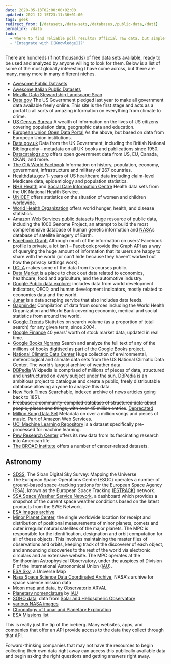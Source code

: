 ```yaml
---
date: 2020-05-13T02:00:00+02:00
updated: 2021-12-15T23:11:36+01:00
tags: geek
redirect_from: [/datasets,/data-sets,/databases,/public-data,/dati]
permalink: /data
todo:
  - Where to find reliable poll results? Official raw data, but simple?
  - 'Integrate with [[Knowledge]]?'
---
```

There are hundreds (if not thousands) of free data sets available, ready to be used and analyzed by anyone willing to look for them.  Below is a list of some of the most globally interesting I have come across, but there are many, many more in many different niches.

- [Awesome Public Datasets](https://github.com/awesomedata/awesome-public-datasets 'awesome-public-datasets on GitHub')
- [Awesome Italian Public Datasets](https://github.com/italia/awesome-italian-public-datasets 'Awesome Italian Public Datasets on GitHub')
- [Mozilla Data Stewardship Landscape Scan](https://airtable.com/shrn9jnFOQByon2i7/tblOrlwkMkuRn4HjV/viwOyRIDzKGemXbLW)
- [Data.gov](http://data.gov/) The US Government pledged last year to make all government data available freely online. This site is the first stage and acts as a portal to all sorts of amazing information on everything from climate to crime.
- [US Census Bureau](http://www.census.gov/data.html) A wealth of information on the lives of US citizens covering population data, geographic data and education.
- [European Union Open Data Portal](https://data.europa.eu/euodp/en/data/) As the above, but based on data from European Union institutions.
- [Data.gov.uk](http://data.gov.uk/) Data from the UK Government, including the British National Bibliography – metadata on all UK books and publications since 1950.
- [Datacatalogs.org](http://opengovernmentdata.org/data/) offers open government data from US, EU, Canada, CKAN, and more.
- [The CIA World Factbook](https://www.cia.gov/the-world-factbook/) Information on history, population, economy, government, infrastructure and military of 267 countries.
- [Healthdata.gov](https://www.healthdata.gov/) 1- years of US healthcare data including claim-level Medicare data, epidemiology and population statistics.
- [NHS Health](http://www.forbes.com/health/) and [Social Care Information Centre](http://www.hscic.gov.uk/home) Health data sets from the UK National Health Service.
- [UNICEF](http://www.unicef.org/statistics/) offers statistics on the situation of women and children worldwide.
- [World Health Organization](http://www.who.int/en/) offers world hunger, health, and disease statistics.
- [Amazon Web Services public datasets](http://aws.amazon.com/datasets) Huge resource of public data, including the 1000 Genome Project, an attempt to build the most comprehensive database of human genetic information and [NASA](https://www.nasa.gov)’s database of satellite imagery of Earth.
- [Facebook Graph](https://developers.facebook.com/docs/graph-api) Although much of the information on users’ Facebook profile is private, a lot isn’t – Facebook provide the Graph API as a way of querying the huge amount of information that its users are happy to share with the world (or can’t hide because they haven’t worked out how the privacy settings work).
- [UCLA](http://www.stat.ucla.edu/data/) makes some of the data from its courses public.
- [Data Market](http://datamarket.com/) is a place to check out  data related to economics, healthcare, food and agriculture, and the automotive industry.
- [Google Public data explorer](http://www.google.com/publicdata/directory) includes data from world development indicators, OECD, and human development indicators, mostly related to economics data and the world.
- [Junar](http://www.junar.com/) is a data scraping service that also includes data feeds.
- [Gapminder](http://www.gapminder.org/data/) Compilation of data from sources including the World Health Organization and World Bank covering economic, medical and social statistics from around the world.
- [Google Trends](http://www.google.com/trends/explore) Statistics on search volume (as a proportion of total search) for any given term, since 2004.
- [Google Finance](https://www.google.com/finance) 40 years’ worth of stock market data, updated in real time.
- [Google Books Ngrams](http://storage.googleapis.com/books/ngrams/books/datasetsv2.html) Search and analyze the full text of any of the millions of books digitised as part of the Google Books project.
- [National Climatic Data Center](http://www.ncdc.noaa.gov/data-access/quick-links#loc-clim) Huge collection of environmental, meteorological and climate data sets from the US National Climatic Data Center. The world’s largest archive of weather data.
- [DBPedia](http://wiki.dbpedia.org/) Wikipedia is comprised of millions of pieces of data, structured and unstructured on every subject under the sun. DBPedia is an ambitious project to catalogue and create a public, freely distributable database allowing anyone to analyze this data.
- [New York Times](http://developer.nytimes.com/docs) Searchable, indexed archive of news articles going back to 1851.
- ~~Freebase, a community-compiled database of structured data about people, places and things, with over 45 million entries~~. [Deprecated](https://en.wikipedia.org/wiki/Freebase 'Freebase on Wikipedia')
- [Million Song Data Set](http://aws.amazon.com/datasets/6468931156960467) Metadata on over a million songs and pieces of music. Part of Amazon Web Services.
- [UCI Machine Learning Repository](http://archive.ics.uci.edu/ml/index.html) is a dataset specifically pre-processed for machine learning.
- [Pew Research Center](http://www.pewinternet.org/datasets/) offers its raw data from its fascinating research into American life.
- [The BROAD Institute](http://www.broadinstitute.org/cgi-bin/cancer/datasets.cgi) offers a number of cancer-related datasets.

## Astronomy

- [SDSS](https://www.sdss.org/), The Sloan Digital Sky Survey: Mapping the Universe
- The European Space Operations Centre (ESOC) operates a number of ground-based space-tracking stations for the European Space Agency (ESA), known as the European Space Tracking ([ESTRACK](http://estracknow.esa.int)) network.
- [SSA Space Weather Service Network](https://swe.ssa.esa.int/), a dashboard which provides a snapshot of the current space weather conditions based on the latest products from the SWE Network.
- [ESA images archive](https://imagearchives.esac.esa.int)
- [Minor Planet Center](https://www.minorplanetcenter.net), the single worldwide location for receipt and distribution of positional measurements of minor planets, comets and outer irregular natural satellites of the major planets. The MPC is responsible for the identification, designation and orbit computation for all of these objects. This involves maintaining the master files of observations and orbits, keeping track of the discoverer of each object, and announcing discoveries to the rest of the world via electronic circulars and an extensive website. The MPC operates at the Smithsonian Astrophysical Observatory, under the auspices of Division F of the International Astronomical Union ([IAU](https://www.iau.org/)).
- [ESA Sky](https://sky.esa.int), a Universe Map
- [Nasa Space Science Data Coordinated Archive](https://nssdc.gsfc.nasa.gov), NASA's archive for space science mission data
- [Moon map and data](https://www.oarval.org/MoonMapen.htm), by [Observatorio ARVAL](https://www.oarval.org)
- [Planetary nomenclature](https://planetarynames.wr.usgs.gov) by [IAU](https://www.iau.org/)
- [SOHO data](https://sohowww.nascom.nasa.gov), data from [Solar and Heliospheric Observatory](https://en.wikipedia.org/wiki/Solar_and_Heliospheric_Observatory)
- [various NASA images](https://services.swpc.noaa.gov)
- [Chronology of Lunar and Planetary Exploration](https://nssdc.gsfc.nasa.gov/planetary/chrono.html)
- [ESA Missions list](https://www.esa.int/ESA/Our_Missions)


This is really just the tip of the iceberg. Many websites, apps, and companies that offer an API provide access to the data they collect through that API.

Forward-thinking companies that may not have the resources to begin collecting their own data right away can access this publically available data and begin asking the right questions and getting answers right away.
